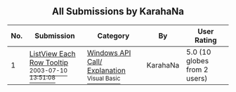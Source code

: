 ﻿<div align="center">

## All Submissions by KarahaNa

</div>

No.  | Submission | Category | By   | User Rating
---- | ---------- | -------- | ---- | -----------
1 | [ListView Each Row Tooltip<br /><sup>2003-07-10 13:51:08</sup>](https://github.com/Planet-Source-Code/karahana-listview-each-row-tooltip__1-46801) | [Windows API Call/ Explanation<br /><sup>Visual Basic</sup>](../ByCategory/windows-api-call-explanation__1-39.md) | KarahaNa | 5.0 (10 globes from 2 users)
